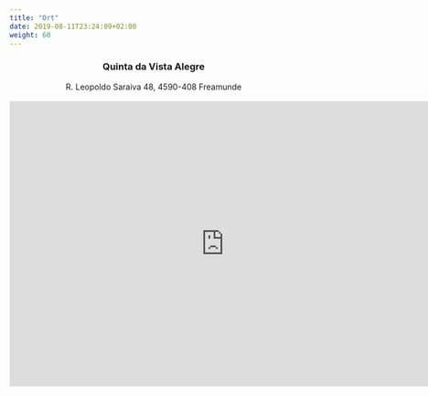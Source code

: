 ```yaml
---
title: "Ort"
date: 2019-08-11T23:24:09+02:00
weight: 60
---
```


<div align="center">
  <h3>Quinta da Vista Alegre</h3>
  R. Leopoldo Saraiva 48, 4590-408 Freamunde
</div>
<br/>
<iframe width="750" height="500" id="gmap_canvas" src="https://maps.google.com/maps?q=quinta%20da%20vista%20alegre&t=&z=13&ie=UTF8&iwloc=&output=embed" frameborder="0" scrolling="no" marginheight="0" marginwidth="0"></iframe>
